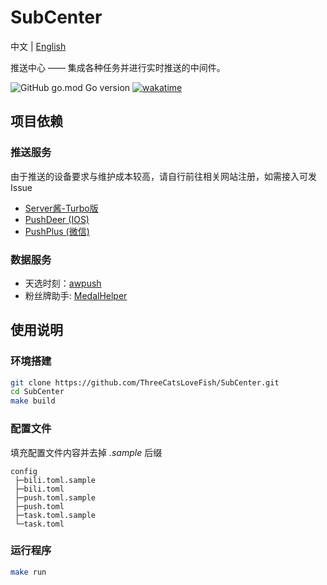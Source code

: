 # SubCenter

中文 | [English](README-en.md)

推送中心 —— 集成各种任务并进行实时推送的中间件。

![GitHub go.mod Go version](https://img.shields.io/github/go-mod/go-version/ThreeCatsLoveFish/SubCenter)
[![wakatime](https://wakatime.com/badge/github/ThreeCatsLoveFish/SubCenter.svg)](https://wakatime.com/badge/github/ThreeCatsLoveFish/SubCenter)

## 项目依赖

### 推送服务

由于推送的设备要求与维护成本较高，请自行前往相关网站注册，如需接入可发Issue

- [Server酱-Turbo版](https://sct.ftqq.com/)
- [PushDeer (IOS)](https://github.com/easychen/pushdeer)
- [PushPlus (微信)](https://www.pushplus.plus/)

### 数据服务

- 天选时刻：[awpush](https://github.com/andywang425/BLTH-server)
- 粉丝牌助手: [MedalHelper](https://github.com/ThreeCatsLoveFish/MedalHelper)

## 使用说明

### 环境搭建

```bash
git clone https://github.com/ThreeCatsLoveFish/SubCenter.git
cd SubCenter
make build
```

### 配置文件

填充配置文件内容并去掉 *.sample* 后缀

```
config
 ├─bili.toml.sample
 ├─bili.toml
 ├─push.toml.sample
 ├─push.toml
 ├─task.toml.sample
 └─task.toml
```

### 运行程序

```bash
make run
```
